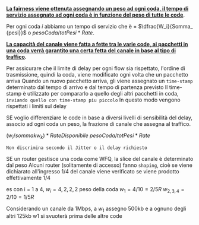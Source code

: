 <b><u>La fairness viene ottenuta assegnando un peso ad ogni coda, il tempo di servizio assegnato ad ogni coda è in funzione del peso di tutte le code</u></b>.

Per ogni coda $i$ abbiamo un tempo di servizio che è = $\dfrac{W_i}{Somma_ {pesi}}$ o $pesoCoda / totPesi * Rate$. 

<b><u>La capacità del canale viene fatta a fette tra le varie code, ai pacchetti in una coda verrà garantito una certa fetta del canale in base al tipo di traffico</u></b>.







Per assicurare che il limite di delay per ogni flow sia rispettato, l'ordine di trasmissione, quindi la coda, viene modificato ogni volta che un pacchetto arriva
Quando un nuovo pacchetto arriva, gli viene assegnato un `time-stamp` determinato dal tempo di arrivo e dal tempo di partenza previsto
Il time-stamp è utilizzato per compararlo a quello degli altri pacchetti in coda, `inviando quello con time-stamp piu piccolo`
In questo modo vengono rispettati i limiti sul delay

SE voglio differenziare le code in base a diversi livelli di sensibilità del delay, associo ad ogni coda un peso, la frazione di canale che assegna al traffico.

$(w_i / somma k w_k) * RateDisponibile$
$pesoCoda / totPesi * Rate$

`Non discrimina secondo il Jitter o il delay richiesto`

SE un router gestisce una coda come WFQ, la slice del canale è determinato dal peso
Alcuni router (solitamente di accesso) fanno `shaping`, cioè se viene dichiarato all'ingresso 1/4 del canale viene verificato se viene prodotto effettivamente 1/4

es 
con i = 1 a 4, $w_i=4, 2, 2, 2$ peso della coda
$w_1 = 4/10 = 2/5 R$
$w_{2,3,4} = 2/10 = 1/5 R$

Considerando un canale da 1Mbps, a $w_1$ assegno 500kb e a ognuno degli altri 125kb
w1 si svuoterà prima delle altre code